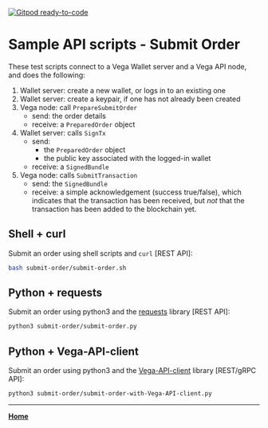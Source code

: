 [![Gitpod ready-to-code](https://img.shields.io/badge/Gitpod-ready--to--code-blue?logo=gitpod)](https://gitpod.io/#https://github.com/vegaprotocol/sample-api-scripts)

# Sample API scripts - Submit Order

These test scripts connect to a Vega Wallet server and a Vega API node, and does the following:

1. Wallet server: create a new wallet, or logs in to an existing one
1. Wallet server: create a keypair, if one has not already been created
1. Vega node: call `PrepareSubmitOrder`
   - send: the order details
   - receive: a `PreparedOrder` object
1. Wallet server: calls `SignTx`
   - send:
     - the `PreparedOrder` object
     - the public key associated with the logged-in wallet
   - receive: a `SignedBundle`
1. Vega node: calls `SubmitTransaction`
   - send: the `SignedBundle`
   - receive: a simple acknowledgement (success true/false), which indicates
     that the transaction has been received, but _not_ that the transaction has
     been added to the blockchain yet.

## Shell + curl

Submit an order using shell scripts and `curl` [REST API]:

```bash
bash submit-order/submit-order.sh
```

## Python + requests

Submit an order using python3 and the [requests](https://pypi.org/project/requests/) library [REST API]:

```bash
python3 submit-order/submit-order.py
```

## Python + Vega-API-client

Submit an order using python3 and the [Vega-API-client](https://pypi.org/project/Vega-API-client/) library [REST/gRPC API]:

```bash
python3 submit-order/submit-order-with-Vega-API-client.py
```

---

**[Home](../README.md)**
 
